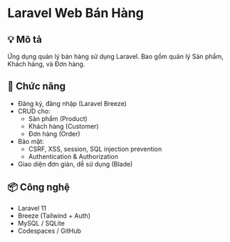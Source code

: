 # Laravel Web Bán Hàng

## 💡 Mô tả
Ứng dụng quản lý bán hàng sử dụng Laravel. Bao gồm quản lý Sản phẩm, Khách hàng, và Đơn hàng.

## 🔐 Chức năng
- Đăng ký, đăng nhập (Laravel Breeze)
- CRUD cho:
  - Sản phẩm (Product)
  - Khách hàng (Customer)
  - Đơn hàng (Order)
- Bảo mật:
  - CSRF, XSS, session, SQL injection prevention
  - Authentication & Authorization
- Giao diện đơn giản, dễ sử dụng (Blade)

## 📦 Công nghệ
- Laravel 11
- Breeze (Tailwind + Auth)
- MySQL / SQLite
- Codespaces / GitHub

